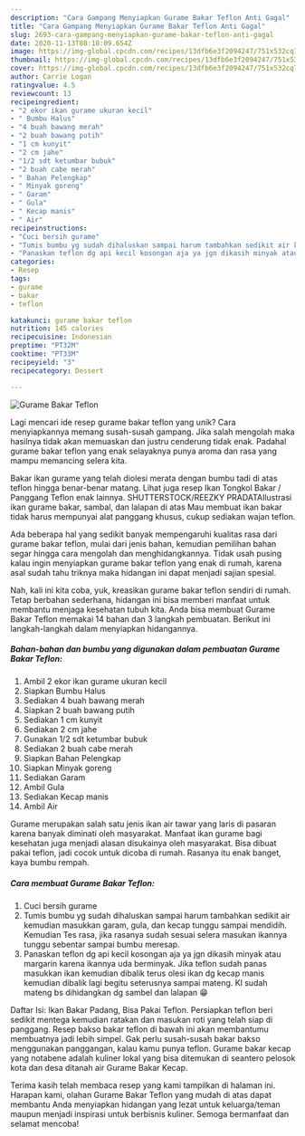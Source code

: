 ```yaml
---
description: "Cara Gampang Menyiapkan Gurame Bakar Teflon Anti Gagal"
title: "Cara Gampang Menyiapkan Gurame Bakar Teflon Anti Gagal"
slug: 2693-cara-gampang-menyiapkan-gurame-bakar-teflon-anti-gagal
date: 2020-11-13T08:10:09.654Z
image: https://img-global.cpcdn.com/recipes/13dfb6e3f2094247/751x532cq70/gurame-bakar-teflon-foto-resep-utama.jpg
thumbnail: https://img-global.cpcdn.com/recipes/13dfb6e3f2094247/751x532cq70/gurame-bakar-teflon-foto-resep-utama.jpg
cover: https://img-global.cpcdn.com/recipes/13dfb6e3f2094247/751x532cq70/gurame-bakar-teflon-foto-resep-utama.jpg
author: Carrie Logan
ratingvalue: 4.5
reviewcount: 13
recipeingredient:
- "2 ekor ikan gurame ukuran kecil"
- " Bumbu Halus"
- "4 buah bawang merah"
- "2 buah bawang putih"
- "1 cm kunyit"
- "2 cm jahe"
- "1/2 sdt ketumbar bubuk"
- "2 buah cabe merah"
- " Bahan Pelengkap"
- " Minyak goreng"
- " Garam"
- " Gula"
- " Kecap manis"
- " Air"
recipeinstructions:
- "Cuci bersih gurame"
- "Tumis bumbu yg sudah dihaluskan sampai harum tambahkan sedikit air kemudian masukkan garam, gula, dan kecap tunggu sampai mendidih. Kemudian Tes rasa, jika rasanya sudah sesuai selera masukan ikannya tunggu sebentar sampai bumbu meresap."
- "Panaskan teflon dg api kecil kosongan aja ya jgn dikasih minyak atau margarin karena ikannya uda berminyak. Jika teflon sudah panas masukkan ikan kemudian dibalik terus olesi ikan dg kecap manis kemudian dibalik lagi begitu seterusnya sampai mateng. Kl sudah mateng bs dihidangkan dg sambel dan lalapan 😁"
categories:
- Resep
tags:
- gurame
- bakar
- teflon

katakunci: gurame bakar teflon 
nutrition: 145 calories
recipecuisine: Indonesian
preptime: "PT32M"
cooktime: "PT33M"
recipeyield: "3"
recipecategory: Dessert

---
```



![Gurame Bakar Teflon](https://img-global.cpcdn.com/recipes/13dfb6e3f2094247/751x532cq70/gurame-bakar-teflon-foto-resep-utama.jpg)

Lagi mencari ide resep gurame bakar teflon yang unik? Cara menyiapkannya memang susah-susah gampang. Jika salah mengolah maka hasilnya tidak akan memuaskan dan justru cenderung tidak enak. Padahal gurame bakar teflon yang enak selayaknya punya aroma dan rasa yang mampu memancing selera kita.

Bakar ikan gurame yang telah diolesi merata dengan bumbu tadi di atas teflon hingga benar-benar matang. Lihat juga resep Ikan Tongkol Bakar / Panggang Teflon enak lainnya. SHUTTERSTOCK/REEZKY PRADATAIlustrasi ikan gurame bakar, sambal, dan lalapan di atas Mau membuat ikan bakar tidak harus mempunyai alat panggang khusus, cukup sediakan wajan teflon.

Ada beberapa hal yang sedikit banyak mempengaruhi kualitas rasa dari gurame bakar teflon, mulai dari jenis bahan, kemudian pemilihan bahan segar hingga cara mengolah dan menghidangkannya. Tidak usah pusing kalau ingin menyiapkan gurame bakar teflon yang enak di rumah, karena asal sudah tahu triknya maka hidangan ini dapat menjadi sajian spesial.


Nah, kali ini kita coba, yuk, kreasikan gurame bakar teflon sendiri di rumah. Tetap berbahan sederhana, hidangan ini bisa memberi manfaat untuk membantu menjaga kesehatan tubuh kita. Anda bisa membuat Gurame Bakar Teflon memakai 14 bahan dan 3 langkah pembuatan. Berikut ini langkah-langkah dalam menyiapkan hidangannya.

<!--inarticleads1-->

##### Bahan-bahan dan bumbu yang digunakan dalam pembuatan Gurame Bakar Teflon:

1. Ambil 2 ekor ikan gurame ukuran kecil
1. Siapkan  Bumbu Halus
1. Sediakan 4 buah bawang merah
1. Siapkan 2 buah bawang putih
1. Sediakan 1 cm kunyit
1. Sediakan 2 cm jahe
1. Gunakan 1/2 sdt ketumbar bubuk
1. Sediakan 2 buah cabe merah
1. Siapkan  Bahan Pelengkap
1. Siapkan  Minyak goreng
1. Sediakan  Garam
1. Ambil  Gula
1. Sediakan  Kecap manis
1. Ambil  Air


Gurame merupakan salah satu jenis ikan air tawar yang laris di pasaran karena banyak diminati oleh masyarakat. Manfaat ikan gurame bagi kesehatan juga menjadi alasan disukainya oleh masyarakat. Bisa dibuat pakai teflon, jadi cocok untuk dicoba di rumah. Rasanya itu enak banget, kaya bumbu rempah. 

<!--inarticleads2-->

##### Cara membuat Gurame Bakar Teflon:

1. Cuci bersih gurame
1. Tumis bumbu yg sudah dihaluskan sampai harum tambahkan sedikit air kemudian masukkan garam, gula, dan kecap tunggu sampai mendidih. Kemudian Tes rasa, jika rasanya sudah sesuai selera masukan ikannya tunggu sebentar sampai bumbu meresap.
1. Panaskan teflon dg api kecil kosongan aja ya jgn dikasih minyak atau margarin karena ikannya uda berminyak. Jika teflon sudah panas masukkan ikan kemudian dibalik terus olesi ikan dg kecap manis kemudian dibalik lagi begitu seterusnya sampai mateng. Kl sudah mateng bs dihidangkan dg sambel dan lalapan 😁


Daftar Isi: Ikan Bakar Padang, Bisa Pakai Teflon. Persiapkan teflon beri sedikit mentega kemudian ratakan dan masukan roti yang telah siap di panggang. Resep bakso bakar teflon di bawah ini akan membantumu membuatnya jadi lebih simpel. Gak perlu susah-susah bakar bakso menggunakan panggangan, kalau kamu punya teflon. Gurame bakar kecap yang notabene adalah kuliner lokal yang bisa ditemukan di seantero pelosok kota dan desa ditanah air Gurame Bakar Kecap. 

Terima kasih telah membaca resep yang kami tampilkan di halaman ini. Harapan kami, olahan Gurame Bakar Teflon yang mudah di atas dapat membantu Anda menyiapkan hidangan yang lezat untuk keluarga/teman maupun menjadi inspirasi untuk berbisnis kuliner. Semoga bermanfaat dan selamat mencoba!
